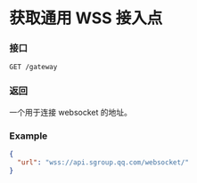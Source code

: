 # 获取通用 WSS 接入点

### 接口
`GET /gateway`

### 返回
一个用于连接 websocket 的地址。

### Example

```json
{
  "url": "wss://api.sgroup.qq.com/websocket/"
}
```